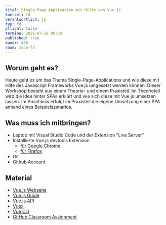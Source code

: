 ```yaml
---
titel: Single Page Application mit Hilfe von Vue.js
kuerzel: fd
verantwortlich: jp
typ: fd
pflicht: false
termine: 2021-07-16 09:00
published: true
dauer: 480
raum: zoom-fd
---
```


## Worum geht es?

Heute geht es um das Thema Single-Page-Applications und wie diese mit Hilfe des Javascript Frameworks Vue.js umgesetzt werden können. Dieser Workshop besteht aus einem Theorie- und einem Praxisteil. Im Theorieteil wird die Idee hinter SPAs erklärt und wie sich diese mit Vue.js umsetzen lassen. Im Anschluss erfolgt im Praxisteil die eigene Umsetzung einer SPA anhand eines Beispielszenarios.

## Was muss ich mitbringen?
* Laptop mit Visual Studio Code und der Extension "Live Server"
* Installierte Vue.js devtools Extension
	* [für Google Chrome](https://chrome.google.com/webstore/detail/vuejs-devtools/nhdogjmejiglipccpnnnanhbledajbpd?hl=en)
	* [für Firefox](https://addons.mozilla.org/de/firefox/addon/vue-js-devtools/)
* Git
* Github Account

## Material

* [Vue.js Webseite](https://vuejs.org/)
* [Vue.js Guide](https://vuejs.org/v2/guide/)
* [Vue.js API](https://vuejs.org/v2/api/)
* [Vuex](https://vuex.vuejs.org/)
* [Vue CLI](https://cli.vuejs.org/)
* [GitHub Classroom Assignment](https://classroom.github.com/g/_hI1yUMF)
